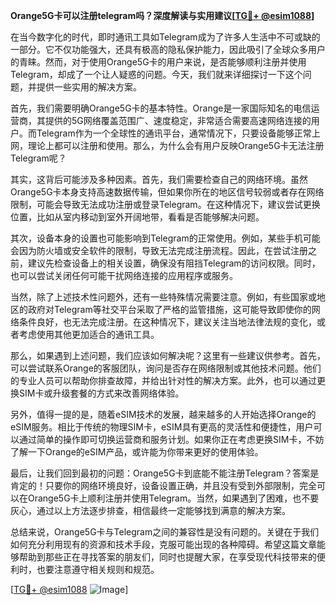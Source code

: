 **Orange5G卡可以注册telegram吗？深度解读与实用建议[[TG💪+ @esim1088](https://t.me/s/esim1088)]**

在当今数字化的时代，即时通讯工具如Telegram成为了许多人生活中不可或缺的一部分。它不仅功能强大，还具有极高的隐私保护能力，因此吸引了全球众多用户的青睐。然而，对于使用Orange5G卡的用户来说，是否能够顺利注册并使用Telegram，却成了一个让人疑惑的问题。今天，我们就来详细探讨一下这个问题，并提供一些实用的解决方案。

首先，我们需要明确Orange5G卡的基本特性。Orange是一家国际知名的电信运营商，其提供的5G网络覆盖范围广、速度稳定，非常适合需要高速网络连接的用户。而Telegram作为一个全球性的通讯平台，通常情况下，只要设备能够正常上网，理论上都可以注册和使用。那么，为什么会有用户反映Orange5G卡无法注册Telegram呢？

其实，这背后可能涉及多种因素。首先，我们需要检查自己的网络环境。虽然Orange5G卡本身支持高速数据传输，但如果你所在的地区信号较弱或者存在网络限制，可能会导致无法成功注册或登录Telegram。在这种情况下，建议尝试更换位置，比如从室内移动到室外开阔地带，看看是否能够解决问题。

其次，设备本身的设置也可能影响到Telegram的正常使用。例如，某些手机可能会因为防火墙或安全软件的限制，导致无法完成注册流程。因此，在尝试注册之前，建议先检查设备上的相关设置，确保没有阻挡Telegram的访问权限。同时，也可以尝试关闭任何可能干扰网络连接的应用程序或服务。

当然，除了上述技术性问题外，还有一些特殊情况需要注意。例如，有些国家或地区的政府对Telegram等社交平台采取了严格的监管措施，这可能导致即使你的网络条件良好，也无法完成注册。在这种情况下，建议关注当地法律法规的变化，或者考虑使用其他更加适合的通讯工具。

那么，如果遇到上述问题，我们应该如何解决呢？这里有一些建议供参考。首先，可以尝试联系Orange的客服团队，询问是否存在网络限制或其他技术问题。他们的专业人员可以帮助你排查故障，并给出针对性的解决方案。此外，也可以通过更换SIM卡或升级套餐的方式来改善网络体验。

另外，值得一提的是，随着eSIM技术的发展，越来越多的人开始选择Orange的eSIM服务。相比于传统的物理SIM卡，eSIM具有更高的灵活性和便捷性，用户可以通过简单的操作即可切换运营商和服务计划。如果你正在考虑更换SIM卡，不妨了解一下Orange的eSIM产品，或许能为你带来更好的使用体验。

最后，让我们回到最初的问题：Orange5G卡到底能不能注册Telegram？答案是肯定的！只要你的网络环境良好，设备设置正确，并且没有受到外部限制，完全可以在Orange5G卡上顺利注册并使用Telegram。当然，如果遇到了困难，也不要灰心，通过以上方法逐步排查，相信最终一定能够找到满意的解决方案。

总结来说，Orange5G卡与Telegram之间的兼容性是没有问题的。关键在于我们如何充分利用现有的资源和技术手段，克服可能出现的各种障碍。希望这篇文章能够帮助到那些正在寻找答案的朋友们，同时也提醒大家，在享受现代科技带来的便利时，也要注意遵守相关规则和规范。

[[TG💪+ @esim1088](https://t.me/s/esim1088) ![Image](https://i.postimg.cc/4NQfJmqS/Snipaste-2025-05-13-00-14-12.png)]